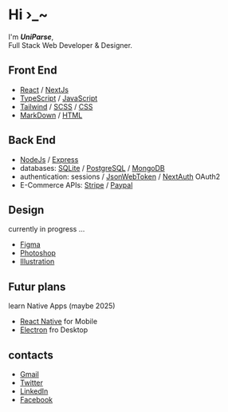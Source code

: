 # Hi ›_~
I'm ***UniParse***,  
Full Stack Web Developer & Designer.

## Front End
- [React](https://react.dev) /
[NextJs](https://nextjs.org)
- [TypeScript](https://typescriptlang.org) /
[JavaScript](https://javascript.info)
- [Tailwind](https://tailwindcss.com) /
[SCSS](https://sass-lang.com) /
[CSS](https://developer.mozilla.org/en-US/docs/Web/CSS)
- [MarkDown](https://markdownguide.org) /
[HTML](https://developer.mozilla.org/en-US/docs/Web/HTML)

## Back End
- [NodeJs](https://nodejs.org) /
[Express](https://expressjs.com)
- databases: [SQLite](https://www.sqlite.org) /
[PostgreSQL](https://postgresql.org) /
[MongoDB](https://mongodb.com)
- authentication: sessions /
[JsonWebToken](https://npmjs.com/package/jsonwebtoken) /
[NextAuth](https://next-auth.js.org) OAuth2
- E-Commerce APIs: [Stripe](https://dashboard.stripe.com) /
[Paypal](https://developer.paypal.com/dashboard)

## Design
currently in progress ...
- [Figma](https://figma.com/@UniParse)
- [Photoshop](https://adobe.com/products/photoshop)
- [Illustration](https://adobe.com/products/illustrator)

## Futur plans
learn Native Apps (maybe 2025)
- [React Native](https://reactnative.dev) for Mobile
- [Electron](https://electronjs.org) fro Desktop

## contacts
- [Gmail](mailto:theuniparse@gmail.com)
- [Twitter](https://twitter.com/uniparse)
- [LinkedIn](https://linkedin.com/in/uniparse)
- [Facebook](https://facebook.com/uniparse)
  
